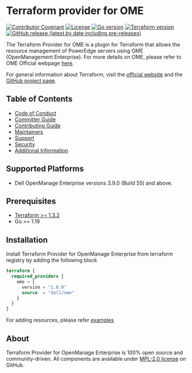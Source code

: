 # Terraform provider for OME

[![Contributor Covenant](https://img.shields.io/badge/Contributor%20Covenant-v2.1%20adopted-ff69b4.svg)](https://github.com/dell/terraform-provider-ome/blob/main/about/CODE_OF_CONDUCT.md)
[![License](https://img.shields.io/github/license/dell/terraform-provider-ome)](https://github.com/dell/terraform-provider-ome/blob/main/LICENSE)
[![Go version](https://img.shields.io/badge/go-1.19+-blue.svg)](https://go.dev/dl/)
[![Terraform version](https://img.shields.io/badge/terraform-1.0+-blue.svg)](https://www.terraform.io/downloads)
[![GitHub release (latest by date including pre-releases)](https://img.shields.io/github/v/release/dell/terraform-provider-ome?include_prereleases&label=latest&style=flat-square)](https://github.com/dell/terraform-provider-ome/releases)


The Terraform Provider for OME is a plugin for Terraform that allows the resource management of PowerEdge servers using OME (OpenManagement Enterprise). For more details on OME, please refer to OME Official webpage [here][ome-website].

For general information about Terraform, visit the [official website][tf-website] and the [GitHub project page][tf-github].

[tf-website]: https://terraform.io
[tf-github]: https://github.com/hashicorp/terraform
[ome-website]:  https://www.dell.com/support/kbdoc/en-in/000175879/support-for-openmanage-enterprise?lang=en



## Table of Contents

  * [Code of Conduct](https://github.com/dell/terraform-provider-ome/blob/main/about/CODE_OF_CONDUCT.md)
  * [Committer Guide](https://github.com/dell/terraform-provider-ome/blob/main/about/COMMITTER_GUIDE.md)
  * [Contributing Guide](https://github.com/dell/terraform-provider-ome/blob/main/about/CONTRIBUTING.md)
  * [Maintainers](https://github.com/dell/terraform-provider-ome/blob/main/about/MAINTAINERS.md)
  * [Support](https://github.com/dell/terraform-provider-ome/blob/main/about/SUPPORT.md)
  * [Security](https://github.com/dell/terraform-provider-ome/blob/main/about/SECURITY.md)
  * [Additional Information](https://github.com/dell/terraform-provider-ome/blob/main/about/ADDITIONAL_INFORMATION.md)

## Supported Platforms
  * Dell OpenManage Enterprise versions 3.9.0 (Build 55) and above.

## Prerequisites
  * [Terraform >= 1.3.2](https://www.terraform.io)
  * Go >= 1.19

## Installation
Install Terraform Provider for OpenManage Enterprise from terraform registry by adding the following block
```terraform
terraform {
  required_providers {
    ome = {
      version = "1.0.0"
      source  = "dell/ome"
    }
  }
}
````
For adding resources, please refer [examples](https://github.com/dell/terraform-provider-ome/blob/main/docs)

## About
Terraform Provider for OpenManage Enterprise is 100% open source and community-driven. All components are available under [MPL-2.0 license](https://www.mozilla.org/en-US/MPL/2.0/) on GitHub.
